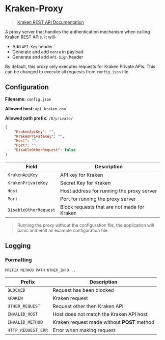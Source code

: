 # Kraken-Proxy

>[Kraken REST API Documentation](https://docs.kraken.com/rest/)

A proxy server that handles the authentication mechanism when calling Kraken REST APIs. It will-
  - Add `API-Key` header
  - Generate and add `nonce` in payload
  - Generate and add `API-Sign` header

By default, this proxy only executes requests for Kraken Private APIs. This can be changed to execute all requests from `config.json` file.

## Configuration

**Filename:** `config.json`

**Allowed host:** `api.kraken.com`

**Allowed path prefix:** `/0/private/`

```json
{
    "KrakenApiKey": "",
    "KrakenPrivateKey": "",
    "Host": "",
    "Port": "",
    "DisableOtherRequest": false
}
```

| Field | Description |
| --- | --- |
| `KrakenApiKey` | API key for Kraken |
| `KrakenPrivateKey` | Secret Key for Kraken |
| `Host` | Host address for running the proxy server |
| `Port` | Port for running the proxy server |
| `DisableOtherRequest` | Block requests that are not made for Kraken |

> Running the proxy without the configuration file, the application will panic and emit an example configuration file.

## Logging
### Formatting
```
PREFIX METHOD PATH OTHER_INFO...
```
| Prefix | Description |
| --- | --- |
| `BLOCKED` | Request has been blocked |
| `KRAKEN` | Kraken request |
| `OTHER_REQUEST` | Request other then Kraken API |
| `INVALID_HOST` | Host does not match the Kraken API host |
| `INVALID_METHOD` | Kraken request made without **POST** method |
| `HTTP_REQUEST_ERR` | Error when making request |